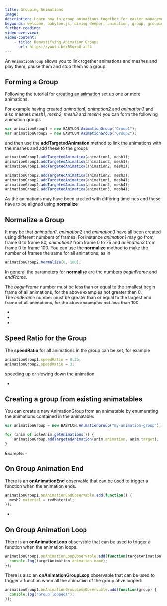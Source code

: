 ```yaml
---
title: Grouping Animations
image: 
description: Learn how to group animations together for easier management.
keywords: welcome, babylon.js, diving deeper, animation, group, grouping
further-reading:
video-overview:
video-content:
    - title: Demystifying Animation Groups
      url: https://youtu.be/BSqxoQ-at24
---
```


An `AnimationGroup` allows you to link together animations and meshes and play them, pause them and stop them as a group.

## Forming a Group

Following the tutorial for [creating an animation](/divingDeeper/animation/animation_introduction) set up one or more animations.

For example having created _animation1_, _animation2_ and _animation3_ and also meshes _mesh1_, _mesh2_, _mesh3_ and _mesh4_ you can form the following animation groups

```javascript
var animationGroup1 = new BABYLON.AnimationGroup("Group1");
var animationGroup2 = new BABYLON.AnimationGroup("Group2");
```

and then use the **addTargetedAnimation** method to link the animations with the meshes and add these to the groups

```javascript
animationGroup1.addTargetedAnimation(animation1, mesh1);
animationGroup1.addTargetedAnimation(animation3, mesh1);
animationGroup1.addTargetedAnimation(animation2, mesh2);

animationGroup2.addTargetedAnimation(animation2, mesh3);
animationGroup2.addTargetedAnimation(animation1, mesh4);
animationGroup2.addTargetedAnimation(animation2, mesh4);
animationGroup2.addTargetedAnimation(animation3, mesh4);
```

As the animations may have been created with differing timelines and these have to be aligned using **normalize**

## Normalize a Group

It may be that _animation1_, _animation2_ and _animation3_ have all been created using different numbers of frames. For instance _animation1_ may go from frame 0 to frame 80, _animation2_ from frame 0 to 75 and _animation3_ from frame 0 to frame 100. You can use the **normalize** method to make the number of frames the same for all animations, as in

```javascript
animationGroup2.normalize(0, 100);
```

In general the parameters for **normalize** are the numbers _beginFrame_ and _endFrame_.

The _beginFrame_ number must be less than or equal to the smallest begin frame of all animations, for the above examples not greater than 0.  
The _endFrame_ number must be greater than or equal to the largest end frame of all animations, for the above examples not less than 100.

- <Playground id="#CBGEQX#1" title="Animation Group Example 1" description="First Example of Animation Groups." image="/img/playgroundsAndNMEs/divingDeeperAnimationGroup1.jpg"/>
- <Playground id="#CBGEQX#2" title="Animation Group Example 2" description="Second Example of Animation Groups." image="/img/playgroundsAndNMEs/divingDeeperAnimationGroup1.jpg" isMain=true category="Animation"/>
- <Playground id="#CBGEQX#3" title="Animation Group Example 3" description="Third Example of Animation Groups." image="/img/playgroundsAndNMEs/divingDeeperAnimationGroup1.jpg"/>

## Speed Ratio for the Group

The **speedRatio** for all animations in the group can be set, for example

```javascript
animationGroup1.speedRatio = 0.25;
animationGroup2.speedRatio = 3;
```

speeding up or slowing down the animation.

- <Playground id="#CBGEQX#5" title="Animation Group Speed Ratio" description="Example of adjust an animation group's speed ratio." image="/img/playgroundsAndNMEs/divingDeeperAnimationGroup2.jpg"/>

## Creating a group from existing animatables

You can create a new AnimationGroup from an animatable by enumerating the animations contained in the animatable:

```javascript
var animationGroup = new BABYLON.AnimationGroup("my-animation-group");

for (anim of idleAnim.getAnimations()) {
    animationGroup.addTargetedAnimation(anim.animation, anim.target);
}
```

Example: - <Playground id="#CBGEQX#5" title="Create AnimationGroup From Animatable" description="Example of creating an animationGroup by enumerating through the animations contained in an animatable." image="/img/playgroundsAndNMEs/divingDeeperAnimationGroup3.jpg"/>

## On Group Animation End

There is an **onAnimationEnd** observable that can be used to trigger a function when the animation ends.

```javascript
animationGroup1.onAnimationEndObservable.add(function() {
  mesh2.material = redMaterial;
});
```

- <Playground id="#CBGEQX#4" title="On Animation Group End" description="Example of executing code after all animations in an animationGroup finish." image="/img/playgroundsAndNMEs/divingDeeperAnimationGroup1.jpg"/>

## On Group Animation Loop

There is an **onAnimationLoop** observable that can be used to trigger a function when the animation loops.

```javascript
animationGroup1.onAnimationLoopObservable.add(function(targetAnimation) {
  console.log(targetAnimation.animation.name);
});
```

There is also an **onAnimationGroupLoop** observable that can be used to trigger a function when all the animation of the group ahve looped:

```javascript
animationGroup1.onAnimationGroupLoopObservable.add(function(group) {
  console.log("Group looped!");
});
```